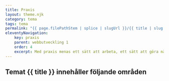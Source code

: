 ```yaml
---
title: Praxis
layout: theme.njk
category: tema
tags: tema
permalink: "{{ page.filePathStem | splice | slugUrl }}/{{ title | slug }}.html"
eleventyNavigation:
    key: praxis
    parent: webbutveckling 1
    order: 4
    excerpt: Med praxis menas ett sätt att arbeta, ett sätt att göra något på
---
```

## Temat {{ title }} innehåller följande områden
